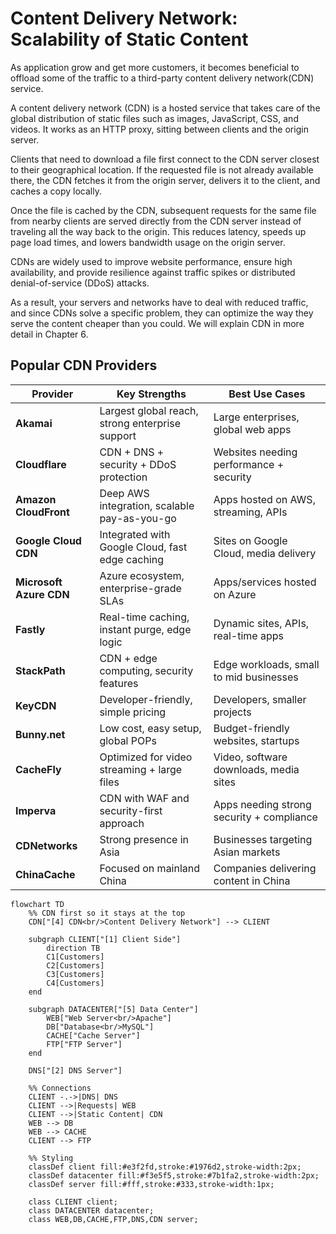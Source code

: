 # Content Delivery Network: Scalability of Static Content

As application grow and get more customers, it becomes beneficial to offload some of the traffic to a third-party content delivery network(CDN) service.

A content delivery network (CDN) is a hosted service that takes care of the global distribution of static files such as images, JavaScript, CSS, and videos. It works as an HTTP proxy, sitting between clients and the origin server.

Clients that need to download a file first connect to the CDN server closest to their geographical location. If the requested file is not already available there, the CDN fetches it from the origin server, delivers it to the client, and caches a copy locally.

Once the file is cached by the CDN, subsequent requests for the same file from nearby clients are served directly from the CDN server instead of traveling all the way back to the origin. This reduces latency, speeds up page load times, and lowers bandwidth usage on the origin server.

CDNs are widely used to improve website performance, ensure high availability, and provide resilience against traffic spikes or distributed denial-of-service (DDoS) attacks.

As a result, your servers and networks have to deal with reduced traffic, and since CDNs solve a specific problem, they can optimize the way they serve the content cheaper than you could. We will explain CDN in more detail in Chapter 6.

## Popular CDN Providers

| Provider                | Key Strengths                                   | Best Use Cases                            |
| ----------------------- | ----------------------------------------------- | ----------------------------------------- |
| **Akamai**              | Largest global reach, strong enterprise support | Large enterprises, global web apps        |
| **Cloudflare**          | CDN + DNS + security + DDoS protection          | Websites needing performance + security   |
| **Amazon CloudFront**   | Deep AWS integration, scalable pay-as-you-go    | Apps hosted on AWS, streaming, APIs       |
| **Google Cloud CDN**    | Integrated with Google Cloud, fast edge caching | Sites on Google Cloud, media delivery     |
| **Microsoft Azure CDN** | Azure ecosystem, enterprise-grade SLAs          | Apps/services hosted on Azure             |
| **Fastly**              | Real-time caching, instant purge, edge logic    | Dynamic sites, APIs, real-time apps       |
| **StackPath**           | CDN + edge computing, security features         | Edge workloads, small to mid businesses   |
| **KeyCDN**              | Developer-friendly, simple pricing              | Developers, smaller projects              |
| **Bunny.net**           | Low cost, easy setup, global POPs               | Budget-friendly websites, startups        |
| **CacheFly**            | Optimized for video streaming + large files     | Video, software downloads, media sites    |
| **Imperva**             | CDN with WAF and security-first approach        | Apps needing strong security + compliance |
| **CDNetworks**          | Strong presence in Asia                         | Businesses targeting Asian markets        |
| **ChinaCache**          | Focused on mainland China                       | Companies delivering content in China     |

```mermaid
flowchart TD
    %% CDN first so it stays at the top
    CDN["[4] CDN<br/>Content Delivery Network"] --> CLIENT

    subgraph CLIENT["[1] Client Side"]
        direction TB
        C1[Customers]
        C2[Customers]
        C3[Customers]
        C4[Customers]
    end

    subgraph DATACENTER["[5] Data Center"]
        WEB["Web Server<br/>Apache"]
        DB["Database<br/>MySQL"]
        CACHE["Cache Server"]
        FTP["FTP Server"]
    end

    DNS["[2] DNS Server"]

    %% Connections
    CLIENT -.->|DNS| DNS
    CLIENT -->|Requests| WEB
    CLIENT -->|Static Content| CDN
    WEB --> DB
    WEB --> CACHE
    CLIENT --> FTP

    %% Styling
    classDef client fill:#e3f2fd,stroke:#1976d2,stroke-width:2px;
    classDef datacenter fill:#f3e5f5,stroke:#7b1fa2,stroke-width:2px;
    classDef server fill:#fff,stroke:#333,stroke-width:1px;

    class CLIENT client;
    class DATACENTER datacenter;
    class WEB,DB,CACHE,FTP,DNS,CDN server;

```
